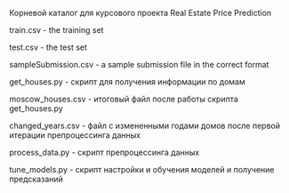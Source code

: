 Корневой каталог для курсового проекта Real Estate Price Prediction

train.csv - the training set

test.csv - the test set

sampleSubmission.csv - a sample submission file in the correct format

get_houses.py - скрипт для получения информации по домам

moscow_houses.csv - итоговый файл после работы скрипта get_houses.py

changed_years.csv - файл с измененными годами домов после первой итерации препроцессинга данных

process_data.py - скрипт препроцессинга данных

tune_models.py - скрипт настройки и обучения моделей и получение предсказаний

